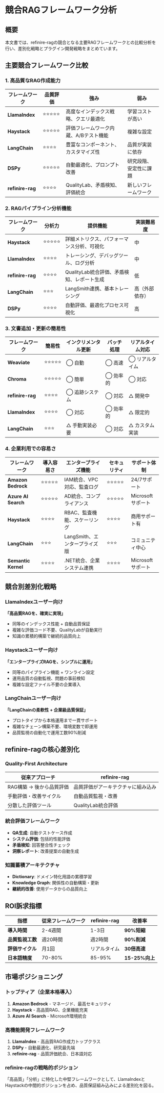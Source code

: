 # 競合RAGフレームワーク分析

## 概要

本文書では、refinire-ragの競合となる主要RAGフレームワークとの比較分析を行い、差別化戦略とプラグイン開発戦略をまとめています。

## 主要競合フレームワーク比較

### 1. 高品質なRAG作成能力

| フレームワーク | 品質評価 | 強み | 弱み |
|---|---|---|---|
| **LlamaIndex** | ⭐⭐⭐⭐⭐ | 高度なインデックス戦略、クエリ最適化 | 学習コストが高い |
| **Haystack** | ⭐⭐⭐⭐⭐ | 評価フレームワーク内蔵、A/Bテスト機能 | 複雑な設定 |
| **LangChain** | ⭐⭐⭐⭐ | 豊富なコンポーネント、カスタマイズ性 | 品質が実装に依存 |
| **DSPy** | ⭐⭐⭐⭐⭐ | 自動最適化、プロンプト改善 | 研究段階、安定性に課題 |
| **refinire-rag** | ⭐⭐⭐⭐ | QualityLab、矛盾検知、評価統合 | 新しいフレームワーク |

### 2. RAGパイプライン分析機能

| フレームワーク | 分析力 | 提供機能 | 実装難易度 |
|---|---|---|---|
| **Haystack** | ⭐⭐⭐⭐⭐ | 詳細メトリクス、パフォーマンス分析、可視化 | 中 |
| **LlamaIndex** | ⭐⭐⭐⭐ | トレーシング、デバッグツール、ログ分析 | 中 |
| **refinire-rag** | ⭐⭐⭐⭐ | QualityLab統合評価、矛盾検知、レポート生成 | 低 |
| **LangChain** | ⭐⭐⭐ | LangSmith連携、基本トレーシング | 高（外部依存） |
| **DSPy** | ⭐⭐⭐⭐ | 自動評価、最適化プロセス可視化 | 高 |

### 3. 文書追加・更新の簡易性

| フレームワーク | 簡易性 | インクリメンタル更新 | バッチ処理 | リアルタイム対応 |
|---|---|---|---|---|
| **Weaviate** | ⭐⭐⭐⭐⭐ | ◯ 自動 | ◯ 高速 | ◯ リアルタイム |
| **Chroma** | ⭐⭐⭐⭐⭐ | ◯ 簡単 | ◯ 効率的 | ◯ 対応 |
| **refinire-rag** | ⭐⭐⭐⭐ | ◯ 追跡システム | ◯ 対応 | △ 開発中 |
| **LlamaIndex** | ⭐⭐⭐⭐ | ◯ 対応 | ◯ 効率的 | △ 限定的 |
| **LangChain** | ⭐⭐⭐ | △ 手動実装必要 | ◯ 対応 | △ カスタム実装 |

### 4. 企業利用での容易さ

| フレームワーク | 導入容易さ | エンタープライズ機能 | セキュリティ | サポート体制 |
|---|---|---|---|---|
| **Amazon Bedrock** | ⭐⭐⭐⭐⭐ | IAM統合、VPC対応、監査ログ | ⭐⭐⭐⭐⭐ | 24/7サポート |
| **Azure AI Search** | ⭐⭐⭐⭐⭐ | AD統合、コンプライアンス | ⭐⭐⭐⭐⭐ | Microsoftサポート |
| **Haystack** | ⭐⭐⭐⭐ | RBAC、監査機能、スケーリング | ⭐⭐⭐⭐ | 商用サポート有 |
| **LangChain** | ⭐⭐⭐ | LangSmith、エンタープライズ版 | ⭐⭐⭐ | コミュニティ中心 |
| **Semantic Kernel** | ⭐⭐⭐⭐ | .NET統合、企業システム連携 | ⭐⭐⭐⭐ | Microsoftサポート |

## 競合別差別化戦略

### LlamaIndexユーザー向け
**「高品質RAGを、確実に実現」**
- 同等のインデックス性能 + 自動品質保証
- 複雑な評価コード不要、QualityLabが自動実行
- 知識の累積的構築で継続的品質向上

### Haystackユーザー向け
**「エンタープライズRAGを、シンプルに運用」**
- 同等のパイプライン機能 + ワンライン設定
- 運用品質の自動監視、問題の事前検知
- 複雑な設定ファイル不要の企業導入

### LangChainユーザー向け
**「LangChainの柔軟性 + 企業級品質保証」**
- プロトタイプから本格運用まで一貫サポート
- 複雑なチェーン構築不要、環境変数で即運用
- 品質監視の自動化で運用工数90%削減

## refinire-ragの核心差別化

### Quality-First Architecture
| 従来アプローチ | refinire-rag |
|---|---|
| RAG構築 → 後から品質評価 | 品質評価がアーキテクチャに組み込み |
| 手動評価・改善サイクル | 自動品質監視・改善 |
| 分散した評価ツール | QualityLab統合評価 |

### 統合評価フレームワーク
- **QA生成**: 自動テストケース作成
- **システム評価**: 包括的性能評価
- **矛盾検知**: 回答整合性チェック
- **洞察レポート**: 改善提案の自動生成

### 知識蓄積アーキテクチャ
- **Dictionary**: ドメイン特化用語の累積学習
- **Knowledge Graph**: 関係性の自動構築・更新
- **継続的改善**: 使用データからの品質向上

## ROI訴求指標

| 指標 | 従来フレームワーク | refinire-rag | 改善率 |
|---|---|---|---|
| **導入時間** | 2-4週間 | 1-3日 | **90%短縮** |
| **品質監視工数** | 週20時間 | 週2時間 | **90%削減** |
| **評価サイクル** | 月1回 | リアルタイム | **30倍高速** |
| **日本語精度** | 70-80% | 85-95% | **15-25%向上** |

## 市場ポジショニング

### トップティア（企業本格導入）
1. **Amazon Bedrock** - マネージド、最高セキュリティ
2. **Haystack** - 高品質RAG、企業機能充実
3. **Azure AI Search** - Microsoft環境統合

### 高機能開発フレームワーク
1. **LlamaIndex** - 高品質RAG作成力トップクラス
2. **DSPy** - 自動最適化、研究最先端
3. **refinire-rag** - 品質評価統合、日本語対応

### refinire-ragの戦略的ポジション
「高品質」「分析」に特化した中堅フレームワークとして、LlamaIndexとHaystackの中間的ポジションを占め、品質保証組み込みによる差別化を図る。